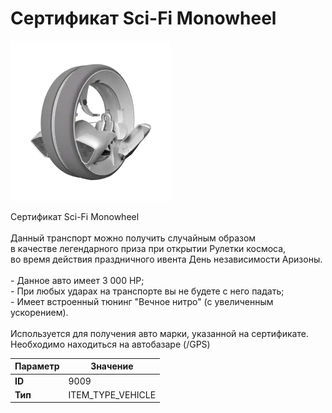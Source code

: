 # Сертификат Sci-Fi Monowheel

![Item Image](../img/9009.webp?raw=true)

Сертификат Sci-Fi Monowheel<br><br>Данный транспорт можно получить случайным образом<br>в качестве легендарного приза при открытии Рулетки космоса,<br>во время действия праздничного ивента День независимости Аризоны.<br><br>- Данное авто имеет 3 000 HP;<br>- При любых ударах на транспорте вы не будете с него падать;<br>- Имеет встроенный тюнинг "Вечное нитро" (с увеличенным ускорением).<br><br>Используется для получения авто марки, указанной на сертификате.<br>Необходимо находиться на автобазаре (/GPS)


| Параметр | Значение |
|----------|----------|
| **ID** | 9009 |
| **Тип** | ITEM_TYPE_VEHICLE |

